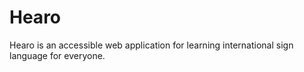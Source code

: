 # Hearo

Hearo is an accessible web application for learning international sign language for everyone.